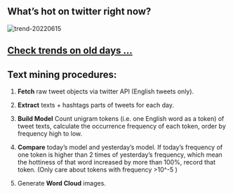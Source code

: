 ## What’s hot on twitter right now?

![trend-20220615][wordcloud]

[wordcloud]: https://raw.githubusercontent.com/xdqc/tweet-trend-everyday/master/word-cloud/trend-20220615.png?token=AF5V4P7ADR6KQBZ4CEDTNIK6AXRMU "trend-20220615"

## [Check trends on old days ...](https://github.com/xdqc/tweet-trend-everyday/tree/master/word-cloud)

## Text mining procedures:

1. **Fetch** raw tweet objects via twitter API (English tweets only).

2. **Extract** texts + hashtags parts of tweets for each day.

3. **Build Model** Count unigram tokens (i.e. one English word as a token) of tweet texts, calculate the occurrence frequency of each token, order by frequency high to low.

4. **Compare** today’s model and yesterday’s model. If today’s frequency of one token is higher than 2 times of yesterday’s frequency, which mean the hottiness of that word increased by more than 100%, record that token. (Only care about tokens with frequency >10^-5 )

5. Generate **Word Cloud** images.
